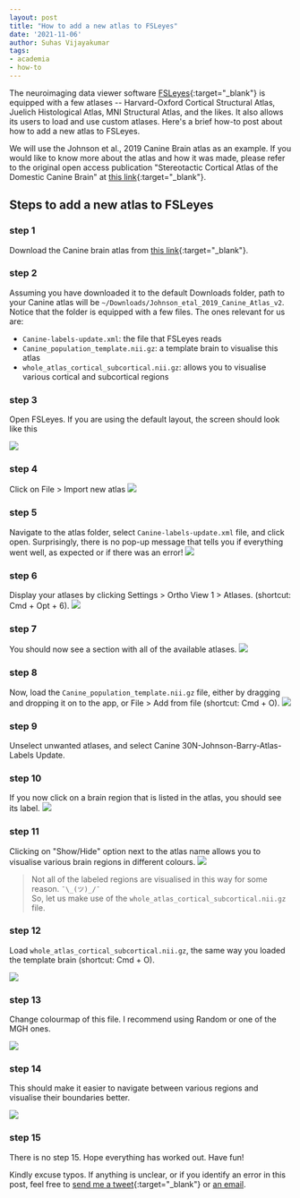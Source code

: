 ```yaml
---
layout: post
title: "How to add a new atlas to FSLeyes"
date: '2021-11-06'
author: Suhas Vijayakumar
tags:
- academia
- how-to
---
```


The neuroimaging data viewer software [FSLeyes](https://fsl.fmrib.ox.ac.uk/fsl/fslwiki/FSLeyes){:target="_blank"} is equipped with a few atlases -- Harvard-Oxford Cortical Structural Atlas, Juelich Histological Atlas, MNI Structural Atlas, and the likes. It also allows its users to load and use custom atlases. Here's a brief how-to post about how to add a new atlas to FSLeyes.

We will use the Johnson et al., 2019 Canine Brain atlas as an example. If you would like to know more about the atlas and how it was made, please refer to the original open access publication \"Stereotactic Cortical Atlas of the Domestic Canine Brain\" at [this link](https://doi.org/10.1038/s41598-020-61665-0){:target="_blank"}.

## Steps to add a new atlas to FSLeyes

### step 1
Download the Canine brain atlas from [this link](https://ecommons.cornell.edu/handle/1813/67018.2){:target="_blank"}.

### step 2
Assuming you have downloaded it to the default Downloads folder, path to your Canine atlas will be `~/Downloads/Johnson_etal_2019_Canine_Atlas_v2`. Notice that the folder is equipped with a few files. The ones relevant for us are:

- `Canine-labels-update.xml`: the file that FSLeyes reads
- `Canine_population_template.nii.gz`: a template brain to visualise this 		atlas
- `whole_atlas_cortical_subcortical.nii.gz`: allows you to visualise various cortical and subcortical regions

### step 3
Open FSLeyes. If you are using the default layout, the screen should look like this

<img src="/assets/blog/fsleyes_add_atlas/01_fsleyes_default.png" class="image-responsive">

### step 4
Click on File > Import new atlas
<img src="/assets/blog/fsleyes_add_atlas/02_fsleyes_import_new_atlas.png" class="image-responsive">

### step 5
Navigate to the atlas folder, select `Canine-labels-update.xml` file, and click open. Surprisingly, there is no pop-up message that tells you if everything went well, as expected or if there was an error!
<img src="/assets/blog/fsleyes_add_atlas/03_fsleyes_select_atlas_file.png" class="image-responsive">


### step 6
Display your atlases by clicking Settings > Ortho View 1 > Atlases.
(shortcut: Cmd + Opt + 6).
<img src="/assets/blog/fsleyes_add_atlas/04_fsleyes_show_atlases.png" class="image-responsive">

### step 7
You should now see a section with all of the available atlases.
<img src="/assets/blog/fsleyes_add_atlas/05_fsleyes_display_atlases.png" class="image-responsive">

### step 8
Now, load the `Canine_population_template.nii.gz` file, either by dragging and dropping it on to the app, or File > Add from file
(shortcut: Cmd + O).
<img src="/assets/blog/fsleyes_add_atlas/06_fsleyes_load_template_brain.png" class="image-responsive">

### step 9
Unselect unwanted atlases, and select Canine 30N-Johnson-Barry-Atlas-Labels Update.

### step 10
If you now click on a brain region that is listed in the atlas, you should see its label.
<img src="/assets/blog/fsleyes_add_atlas/07_fsleyes_select_canine_brain.png" class="image-responsive">

### step 11
Clicking on \"Show/Hide\" option next to the atlas name allows you to visualise various brain regions in different colours.
<img src="/assets/blog/fsleyes_add_atlas/08_fsleyes_click_brain_region.png" class="image-responsive">

> Not all of the labeled regions are visualised in this way for some reason. `¯\_(ツ)_/¯` <br> So, let us make use of the `whole_atlas_cortical_subcortical.nii.gz` file.

### step 12
Load `whole_atlas_cortical_subcortical.nii.gz`, the same way you loaded the template brain (shortcut: Cmd + O).

<img src="/assets/blog/fsleyes_add_atlas/09_fsleyes_load_atlas_brain.png" class="image-responsive">

### step 13
Change colourmap of this file. I recommend using Random or one of the MGH ones.

<img src="/assets/blog/fsleyes_add_atlas/10_fsleyes_change_colourmap.png" class="image-responsive">

### step 14
This should make it easier to navigate between various regions and visualise their boundaries better.


<img src="/assets/blog/fsleyes_add_atlas/11_fsleyes_use_atlas.png" class="image-responsive">

### step 15
There is no step 15. Hope everything has worked out. Have fun!

Kindly excuse typos. If anything is unclear, or if you identify an error in this post, feel free to [send me a tweet](https://twitter.com/intent/tweet?text=Hey%20%40neuroacademic%2C%20){:target="_blank"} or [an email](mailto:vijayakumar.suhas@gmail.com).
